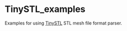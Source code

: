 # TinySTL_examples

Examples for using [TinySTL](https://github.com/iyadahmed/tiny_stl) STL mesh file format parser.
